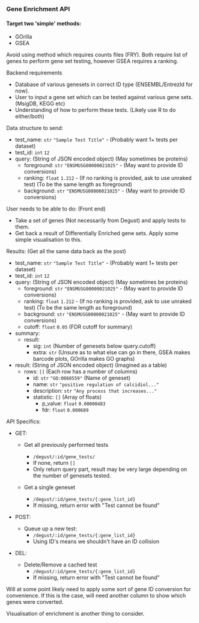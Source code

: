 ### Gene Enrichment API

#### Target two 'simple' methods:
* GOrilla
* GSEA

Avoid using method which requires counts files (FRY).
Both require list of genes to perform gene set testing, however GSEA requires a ranking.

Backend requirements
* Database of various genesets in correct ID type (ENSEMBL/EntrezId for now).
* User to input a gene set which can be tested against various gene sets. (MsigDB, KEGG etc)
* Understanding of how to perform these tests. (Likely use R to do either/both)

Data structure to send:
* test_name: `str` `"Sample Test Title"` - (Probably want 1+ tests per dataset)
* test_id: `int` `12`
* query: (String of JSON encoded object) (May sometimes be proteins)
    * foreground: `str` `"ENSMUSG00000021025"` - (May want to provide ID conversions)
    * ranking: `float` `1.212` - (If no ranking is provided, ask to use unraked test) (To be the same length as foreground)
    * background: `str` `"ENSMUSG00000021025"` - (May want to provide ID conversions)

User needs to be able to do: (Front end)
* Take a set of genes (Not necessarily from Degust) and apply tests to them.
* Get back a result of Differentially Enriched gene sets. Apply some simple visualisation to this.

Results: (Get all the same data back as the post)
* test_name: `str` `"Sample Test Title"` - (Probably want 1+ tests per dataset)
* test_id: `int` `12`
* query: (String of JSON encoded object) (May sometimes be proteins)
    * foreground: `str` `"ENSMUSG00000021025"` - (May want to provide ID conversions)
    * ranking: `float` `1.212` - (If no ranking is provided, ask to use unraked test) (To be the same length as foreground)
    * background: `str` `"ENSMUSG00000021025"` - (May want to provide ID conversions)
    * cutoff: `float` `0.05` (FDR cutoff for summary)
* summary:
    * result: 
        * sig: `int` (Number of genesets below query.cutoff)
        * extra: `str` (Unsure as to what else can go in there, GSEA makes barcode plots, GOrilla makes GO graphs)
* result: (String of JSON encoded object) (Imagined as a table)
    * rows: `[]` (Each row has a number of columns)
        * id: `str` `"GO:0060559"` (Name of geneset)
        * name: `str` `"positive regulation of calcidiol..."`
        * description: `str` `"Any process that increases..."`
        * statistic: `[]` (Array of floats)
            * p_value: `float` `0.00000483` 
            * fdr: `float` `0.000689`

API Specifics:
* GET:
    * Get all previously performed tests 
        * `/degust/:id/gene_tests/`
        * If none, return `[]`
        * Only return query part, result may be very large depending on the number of genesets tested.

    * Get a single geneset
        * `/degust/:id/gene_tests/{:gene_list_id}`
        * If missing, return error with "Test cannot be found"

* POST:
    * Queue up a new test:
        * `/degust/:id/gene_tests/{:gene_list_id}`
        * Using ID's means we shouldn't have an ID collision

* DEL:
    * Delete/Remove a cached test
        * `/degust/:id/gene_tests/{:gene_list_id}`
        * If missing, return error with "Test cannot be found"

Will at some point likely need to apply some sort of gene ID conversion for convenience. If this is the case, will need another column to show which genes were converted.

Visualisation of enrichment is another thing to consider.